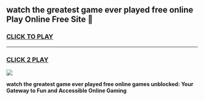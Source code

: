 
## watch the greatest game ever played free online Play Online Free Site 👋
<h3>
<a href="https://download.freeplayer.one?title=watch_the_greatest_game_ever_played_free_online&ref=21F">CLICK TO PLAY</a></h3>
<hr>

<h3>
<a href="https://download.freeplayer.one?title=watch_the_greatest_game_ever_played_free_online&ref=21F">CLICK 2 PLAY</a>
  
</h3>

<a href="https://download.freeplayer.one?title=watch_the_greatest_game_ever_played_free_online&ref=21F"><img src="https://cdnb.artstation.com/p/assets/images/images/032/539/853/original/anto-thomas-button-gif.gif"></a>


**watch the greatest game ever played free online games unblocked: Your Gateway to Fun and Accessible Online Gaming**
